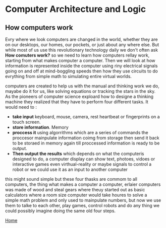 # Computer Architecture and Logic
## How computers work

Evry where we look computers are changed in the world, whether they are on our desktops, our homes, our pockets, or just about any where else. But while most of us use this revolutionary technology daily we don't often ask **How comuters work?** so we need to learn how computers rellay work, starting from what makes computer a computer. Then we will look at how information is represented inside the computer using riny electrical signals going on and off at mind-boggling speeds then how they use circuits to do evrything from simple math to simulating entire virtual worlds.

computers are created to help us with the manual and thinking work we do, mayabe do it for us, like solving equations or tracking the stars in the sky. As the pioneers of computer science exploard how to designe a thinking machine they realized that they have to perform four different tasks.
It would need to :
- **take input** keyboard, mouse, camera, rest heartbeat or fingerprints on a touch screen.
- **store information**. Memory
- **proccess it** using algorrithms which are a series of commands the proccesor mainpulate information coimg from storage then send it back to be storaed in memory again till proccessed information is ready to be output.
- **Then output the results** which depends on what the computeris designed to do, a computer display can show text, photoes, vidoes or interactive games even virthual-reality or maybe signals to control a robot or we could use it as an input to another computer

this might sound simple but these four thasks are commom to all computers, the thing what makes a computer a computer, erlaier computers was made of wood and steal gears where theuy started out as basic calculators where a room size computer would take houres to solve a simple math problem and only used to mainpulate numbers, but now we use them to talke to each other, play games, control robots and do any thing we could possibly imagine doing the same old four steps.

[Home]( https://kztahat.github.io/reading-notes/)